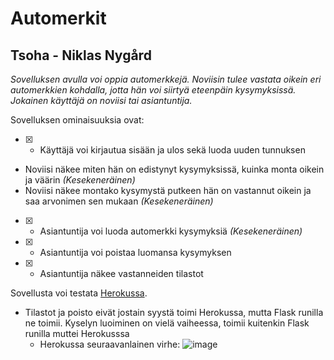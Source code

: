 # Automerkit

## Tsoha - Niklas Nygård

*Sovelluksen avulla voi oppia automerkkejä. Noviisin tulee vastata oikein eri automerkkien 
kohdalla, jotta hän voi siirtyä eteenpäin kysymyksissä. Jokainen käyttäjä on noviisi tai asiantuntija.*

Sovelluksen ominaisuuksia ovat:

- [X] - Käyttäjä voi kirjautua sisään ja ulos sekä luoda uuden tunnuksen
- Noviisi näkee miten hän on edistynyt kysymyksissä, kuinka monta oikein ja väärin *(Kesekeneräinen)*
- Noviisi näkee montako kysymystä putkeen hän on vastannut oikein ja saa arvonimen 
  sen mukaan *(Kesekeneräinen)*
- [X] - Asiantuntija voi luoda automerkki kysymyksiä *(Kesekeneräinen)*
- [X] - Asiantuntija voi poistaa luomansa kysymyksen 
- [X] - Asiantuntija näkee vastanneiden tilastot

Sovellusta voi testata [Herokussa](https://automerkit-vierailijat.herokuapp.com/).
  * Tilastot ja poisto eivät jostain syystä toimi Herokussa, mutta Flask runilla ne toimii. Kyselyn luoiminen on
  vielä vaiheessa, toimii kuitenkin Flask runilla muttei Herokusssa 
      * Herokussa seuraavanlainen virhe:
        ![image](https://user-images.githubusercontent.com/101586122/166695284-a1b5c098-0bf1-4a65-9fd8-6daeb53f736a.png)

